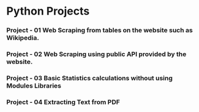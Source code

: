 # Python Projects
### Project - 01 Web Scraping from tables on the website such as Wikipedia.
### Project - 02 Web Scraping using public API provided by the website.
### Project - 03 Basic Statistics calculations without using Modules Libraries
### Project - 04 Extracting Text from PDF
